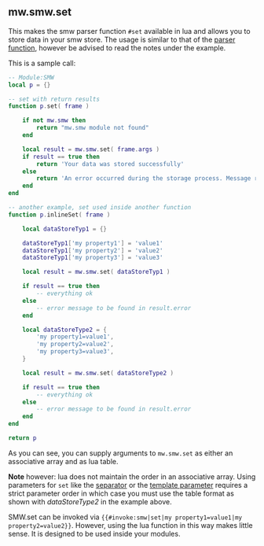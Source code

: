 ## mw.smw.set

This makes the smw parser function `#set` available in lua and allows you to store data in your smw store.
The usage is similar to that of the [parser function][set], however be advised to read the notes under the example.

This is a sample call:
```lua
-- Module:SMW
local p = {}

-- set with return results
function p.set( frame )

    if not mw.smw then
        return "mw.smw module not found"
    end

    local result = mw.smw.set( frame.args )
    if result == true then
        return 'Your data was stored successfully'
    else
        return 'An error occurred during the storage process. Message reads ' .. result.error
    end
end

-- another example, set used inside another function
function p.inlineSet( frame )

    local dataStoreTyp1 = {}

    dataStoreTyp1['my property1'] = 'value1'
    dataStoreTyp1['my property2'] = 'value2'
    dataStoreTyp1['my property3'] = 'value3'

    local result = mw.smw.set( dataStoreTyp1 )

    if result == true then
        -- everything ok
    else
        -- error message to be found in result.error
    end

    local dataStoreType2 = {
        'my property1=value1',
        'my property2=value2',
        'my property3=value3',
    }

    local result = mw.smw.set( dataStoreType2 )

    if result == true then
        -- everything ok
    else
        -- error message to be found in result.error
    end
end

return p
```
As you can see, you can supply arguments to `mw.smw.set` as either an associative array and as lua table.

**Note** however: lua does not maintain the order in an associative array. Using parameters for `set` like the [separator](https://www.semantic-mediawiki.org/wiki/Help:Setting_values/Working_with_the_separator_parameter)
or the [template parameter](https://www.semantic-mediawiki.org/wiki/Help:Setting_values/Working_with_the_template_parameter) requires a strict parameter order
in which case you must use the table format as shown with *dataStoreType2* in the example above.

SMW.set can be invoked via `{{#invoke:smw|set|my property1=value1|my property2=value2}}`. However, using the lua function in this way makes little sense.
It is designed to be used inside your modules.

[set]: https://www.semantic-mediawiki.org/wiki/Help:Setting_values
